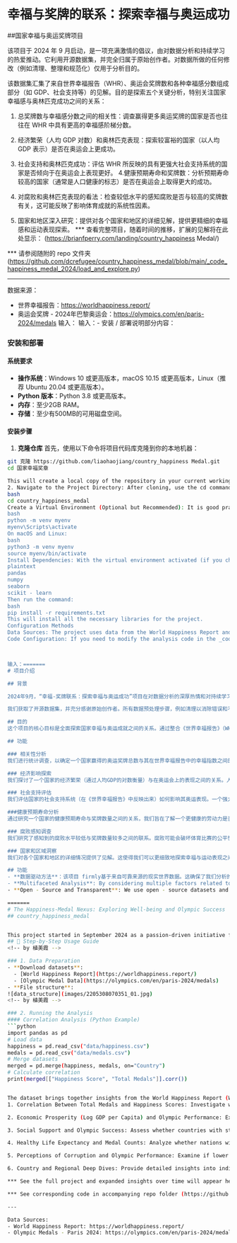 

# 幸福与奖牌的联系：探索幸福与奥运成功
##国家幸福与奥运奖牌项目

该项目于 2024 年 9 月启动，是一项充满激情的倡议，由对数据分析和持续学习的热爱推动。它利用开源数据集，并完全归属于原始创作者。对数据所做的任何修改（例如清理、整理和规范化）仅用于分析目的。

该数据集汇集了来自世界幸福报告（WHR）、奥运会奖牌数和各种幸福感分数组成部分（如 GDP、社会支持等）的见解。目的是探索五个关键分析，特别关注国家幸福感与奥林匹克成功之间的关系：

1. 总奖牌数与幸福感分数之间的相关性：调查赢得更多奥运奖牌的国家是否也往往在 WHR 中具有更高的幸福感阶梯分数。
2. 经济繁荣（人均 GDP 对数）和奥林匹克表现：探索较富裕的国家（以人均 GDP 表示）是否在奥运会上更成功。
3. 社会支持和奥林匹克成功：评估 WHR 所反映的具有更强大社会支持系统的国家是否倾向于在奥运会上表现更好。
4.健康预期寿命和奖牌数：分析预期寿命较高的国家（通常是人口健康的标志）是否在奥运会上取得更大的成功。
5. 对腐败和奥林匹克表现的看法：检查较低水平的感知腐败是否与较高的奖牌数有关，这可能反映了影响体育成就的系统性因素。

6. 国家和地区深入研究：提供对各个国家和地区的详细见解，提供更精细的幸福感和运动表现探索。
*** 查看完整项目，随着时间的推移，扩展的见解将在此处显示：
(https://brianfperry.com/landing/country_happiness Medal/)

*** 请参阅随附的 repo 文件夹 (https://github.com/dcrefugee/country_happiness_medal/blob/main/_code_happiness_medal_2024/load_and_explore.py)

---

数据来源：
- 世界幸福报告：https://worldhappiness.report/  
- 奥运会奖牌 - 2024年巴黎奥运会：https://olympics.com/en/paris-2024/medals
输入：<!-- by 廖浩江 -->
输入：- 安装 / 部署说明部分内容：

### 安装和部署

#### 系统要求
- **操作系统**：Windows 10 或更高版本，macOS 10.15 或更高版本，Linux（推荐 Ubuntu 20.04 或更高版本）。
- **Python 版本**：Python 3.8 或更高版本。
- **内存**：至少2GB RAM。
- **存储**：至少有500MB的可用磁盘空间。

#### 安装步骤

1. **克隆仓库**
首先，使用以下命令将项目代码库克隆到你的本地机器：
```bash
git 克隆 https://github.com/liaohaojiang/country_happiness Medal.git
cd 国家幸福奖章

This will create a local copy of the repository in your current working directory.
2. Navigate to the Project Directory: After cloning, use the cd command to enter the project directory:
bash
cd country_happiness_medal
Create a Virtual Environment (Optional but Recommended): It is good practice to use a virtual environment to isolate the project's dependencies. On Windows, you can use the following commands:
bash
python -m venv myenv
myenv\Scripts\activate
On macOS and Linux:
bash
python3 -m venv myenv
source myenv/bin/activate
Install Dependencies: With the virtual environment activated (if you chose to use one), install the required Python libraries. You can use pip to install them. Create a requirements.txt file in the project directory with the following content:
plaintext
pandas
numpy
seaborn
scikit - learn
Then run the command:
bash
pip install -r requirements.txt
This will install all the necessary libraries for the project.
Configuration Methods
Data Sources: The project uses data from the World Happiness Report and the 2024 Paris Olympics medal data. Ensure that the data files (2024 Medal and WHR Master Table.csv, 2024 WHR and Medal Country outliers_large_z_diff.csv, 2024_medal_ladder_z_by_region.csv) are present in the project directory. If you want to update the data, you can download the latest versions from the official sources (https://worldhappiness.report/ and https://olympics.com/en/paris - 2024/medals) and replace the existing files.
Code Configuration: If you need to modify the analysis code in the _code_happiness_medal_2024 folder, make sure you understand the functionality of each module. For example, if you want to change the statistical methods used in the correlation analysis in load_and_explore.py, you should carefully review the code and the relevant documentation of the libraries being used.



输入：=======
# 项目介绍

## 背景

2024年9月，“幸福-奖牌联系：探索幸福与奥运成功”项目在对数据分析的深厚热情和对持续学习的坚定承诺下启动。在一个数据能够揭示复杂关系的世界里，我们对国家幸福与奥运表现之间潜在联系感到好奇。

我们获取了开源数据集，并充分感谢原始创作者。所有数据预处理步骤，例如清理以消除错误和不一致性、整理以将数据转换为适当格式、以及标准化以统一值，都是为了进行深入和准确的分析而严格进行的。

## 目的
这个项目的核心目标是全面探索国家幸福与奥运成就之间的关系。通过整合《世界幸福报告》（WHR）、奥运奖牌数以及幸福指数的各个组成部分，包括GDP、社会支持等数据，我们旨在进行五项关键分析。这些分析旨在揭示国家幸福相关的因素，如幸福、经济繁荣、社会支持、预期寿命和腐败感知等，是否对国家的奥运表现有显著影响。

## 功能

### 相关性分析
我们进行统计调查，以确定一个国家赢得的奥运奖牌总数与其在世界幸福报告中的幸福指数之间的相关性。此分析帮助我们了解是否存在一种普遍趋势，即奥运表现更出色的国家往往拥有更高的国民幸福水平。

### 经济影响探索
我们探讨了一个国家的经济繁荣（通过人均GDP的对数衡量）与在奥运会上的表现之间的关系。人均GDP较高通常意味着更好的体育基础设施、运动员训练和发展项目资源。此分析旨在揭示富裕国家在奥运比赛中是否具有竞争优势。

### 社会支持评估
我们评估国家的社会支持系统（在《世界幸福报告》中反映出来）如何影响其奥运表现。一个强大的社会支持系统可以为运动员提供必要的情感、财务和制度支持。通过分析这种关系，我们可以了解是否拥有更强大社会支持网络的国家更有可能培养出成功的奥运运动员。

###健康预期寿命分析
通过研究一个国家的健康预期寿命与奖牌数量之间的关系，我们旨在了解一个更健康的劳动力是否有助于在奥运会上取得更大的成功。更高的预期寿命通常是一个运作良好的医疗系统、健康的生活方式和总体良好生活条件的指标，这些都可能对运动员有益。

### 腐败感知调查
我们研究了感知到的腐败水平较低与奖牌数量较多之间的联系。腐败可能会破坏体育比赛的公平性，限制运动员获取资源的机会，并扰乱体育机构的正常运作。此分析可以突出可能影响体育成就的系统性因素，以及对奥运会成功而言，保持无腐败环境的重要性。

### 国家和区域洞察
我们对各个国家和地区的详细情况提供了见解。这使得我们可以更细致地探索幸福与运动表现之间的关系，同时考虑到每个国家或地区的独特文化、社会和经济特征。

## 功能
- **数据驱动方法**：该项目 firmly基于来自可靠来源的现实世界数据。这确保了我们分析的客观性和可信性，使我们能够基于实证证据得出有意义的结论。
- **Multifaceted Analysis**: By considering multiple factors related to national well - being and Olympic performance, we offer a comprehensive view of the relationship between the two. This holistic approach helps us capture the complex interplay of various elements that contribute to a country's Olympic success.
- **Open - Source and Transparent**: We use open - source datasets and make our code publicly available. This promotes transparency in our research process and allows other researchers to reproduce our results, validate our findings, and build upon our work.

=======
# The Happiness-Medal Nexus: Exploring Well-being and Olympic Success
## country_happiness_medal


This project started in September 2024 as a passion-driven initiative fueled by a love for data analysis and continuous learning. It leverages open-source datasets, with full attribution given to the original creators. Any modifications made to the data, such as cleansing, wrangling, and normalization, are purely for analytical purposes.
## 📖 Step-by-Step Usage Guide  
<!-- by 植美霞 -->

### 1. Data Preparation  
- **Download datasets**:  
  - [World Happiness Report](https://worldhappiness.report/)  
  - [Olympic Medal Data](https://olympics.com/en/paris-2024/medals)  
- **File structure**:  
![data_structure](images/2205308070351_01.jpg)  
<!-- by 植美霞 -->

### 2. Running the Analysis  
#### Correlation Analysis (Python Example)  
```python
import pandas as pd
# Load data
happiness = pd.read_csv("data/happiness.csv")  
medals = pd.read_csv("data/medals.csv")  
# Merge datasets
merged = pd.merge(happiness, medals, on="Country")  
# Calculate correlation
print(merged[["Happiness Score", "Total Medals"]].corr())


The dataset brings together insights from the World Happiness Report (WHR), Olympic medal counts, and various happiness score components (such as GDP, social support, and more). The aim is to explore five key analyses, particularly focusing on the relationship between national happiness and Olympic success:
1. Correlation Between Total Medals and Happiness Scores: Investigate whether countries that win more Olympic medals also tend to have higher happiness ladder scores in the WHR.

2. Economic Prosperity (Log GDP per Capita) and Olympic Performance: Explore if wealthier countries, as indicated by GDP per capita, are more successful in the Olympics.

3. Social Support and Olympic Success: Assess whether countries with stronger social support systems, as reflected in the WHR, tend to perform better in the Olympics.

4. Healthy Life Expectancy and Medal Counts: Analyze whether nations with higher life expectancies—often a sign of a healthier population—have greater Olympic success.

5. Perceptions of Corruption and Olympic Performance: Examine if lower levels of perceived corruption are linked to higher medal counts, potentially reflecting systemic factors that influence sports achievement.

6. Country and Regional Deep Dives: Provide detailed insights into individual countries and regions, offering a more granular exploration of happiness and sports performance.

*** See the full project and expanded insights over time will appear here: (https://brianfperry.com/landing/country_happiness_medal/)

*** See corresponding code in accompanying repo folder (https://github.com/dcrefugee/country_happiness_medal/blob/main/_code_happiness_medal_2024/load_and_explore.py)

---

Data Sources:  
- World Happiness Report: https://worldhappiness.report/  
- Olympic Medals - Paris 2024: https://olympics.com/en/paris-2024/medals

